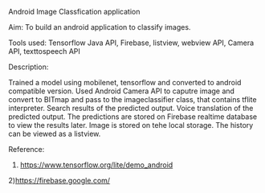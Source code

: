 Android Image Classfication application

Aim: To build an android application to classify images.

Tools used: Tensorflow Java API, Firebase, listview, webview API, Camera API, texttospeech API

Description:

Trained a model using mobilenet, tensorflow and converted to android compatible version. 
Used Android Camera API to caputre image and convert to BITmap and pass to the imageclassifier class, that contains tflite interpreter.
Search results of the predicted output.
Voice translation of the predicted output.
The predictions are stored on Firebase realtime database to view the results later.
Image is stored on tehe local storage.
The history can be viewed as a listview.


Reference:

1) https://www.tensorflow.org/lite/demo_android

2)https://firebase.google.com/

